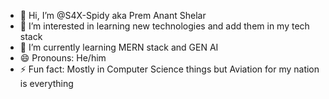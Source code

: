 - 👋 Hi, I’m @S4X-Spidy aka Prem Anant Shelar  
- 👀 I’m interested in learning new technologies and add them in my tech stack
- 🌱 I’m currently learning MERN stack and GEN AI
- 😄 Pronouns: He/him
- ⚡ Fun fact: Mostly in Computer Science things but Aviation for my nation is everything 

<!---
S4X-Spidy/S4X-Spidy is a ✨ special ✨ repository because its `README.md` (this file) appears on your GitHub profile.
You can click the Preview link to take a look at your changes.
--->
